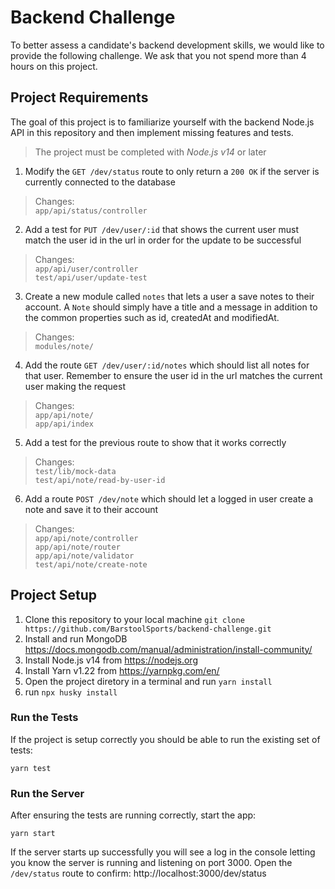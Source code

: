 # Backend Challenge

To better assess a candidate's backend development skills, we would like to provide the following challenge. We ask that you not spend more than 4 hours on this project.

## Project Requirements

The goal of this project is to familiarize yourself with the backend Node.js API in this repository and then implement missing features and tests.

> The project must be completed with _Node.js v14_ or later

1. Modify the `GET /dev/status` route to only return a `200 OK` if the server is currently connected to the database

> Changes:
> <br> `app/api/status/controller`

2. Add a test for `PUT /dev/user/:id` that shows the current user must match the user id in the url in order for the update to be successful

> Changes:
> <br> `app/api/user/controller`
> <br> `test/api/user/update-test`

3. Create a new module called `notes` that lets a user a save notes to their account. A `Note` should simply have a title and a message in
   addition to the common properties such as id, createdAt and modifiedAt.

> Changes:
> <br> `modules/note/`

4. Add the route `GET /dev/user/:id/notes` which should list all notes for that user. Remember to ensure the user id in the url matches the current user making the request

> Changes:
> <br> `app/api/note/`
> <br> `app/api/index`

5. Add a test for the previous route to show that it works correctly

> Changes:
> <br> `test/lib/mock-data`
> <br> `test/api/note/read-by-user-id`

6. Add a route `POST /dev/note` which should let a logged in user create a note and save it to their account

> Changes:
> <br> `app/api/note/controller`
> <br> `app/api/note/router`
> <br> `app/api/note/validator`
> <br> `test/api/note/create-note`

## Project Setup

1. Clone this repository to your local machine `git clone https://github.com/BarstoolSports/backend-challenge.git`
2. Install and run MongoDB https://docs.mongodb.com/manual/administration/install-community/
3. Install Node.js v14 from https://nodejs.org
4. Install Yarn v1.22 from https://yarnpkg.com/en/
5. Open the project diretory in a terminal and run `yarn install`
6. run `npx husky install`

### Run the Tests

If the project is setup correctly you should be able to run the existing set of tests:

```
yarn test
```

### Run the Server

After ensuring the tests are running correctly, start the app:

```
yarn start
```

If the server starts up successfully you will see a log in the console letting you know the server is running and listening on port 3000. Open the `/dev/status` route to confirm: http://localhost:3000/dev/status
